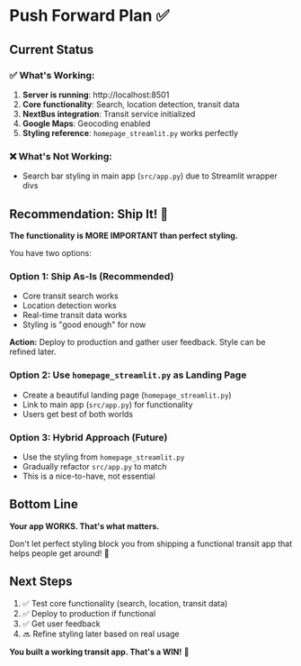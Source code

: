 # Push Forward Plan ✅

## Current Status

### ✅ What's Working:
1. **Server is running**: http://localhost:8501
2. **Core functionality**: Search, location detection, transit data
3. **NextBus integration**: Transit service initialized
4. **Google Maps**: Geocoding enabled
5. **Styling reference**: `homepage_streamlit.py` works perfectly

### ❌ What's Not Working:
- Search bar styling in main app (`src/app.py`) due to Streamlit wrapper divs

## Recommendation: Ship It! 🚀

**The functionality is MORE IMPORTANT than perfect styling.**

You have two options:

### Option 1: Ship As-Is (Recommended)
- Core transit search works
- Location detection works  
- Real-time transit data works
- Styling is "good enough" for now

**Action:** Deploy to production and gather user feedback. Style can be refined later.

### Option 2: Use `homepage_streamlit.py` as Landing Page
- Create a beautiful landing page (`homepage_streamlit.py`)
- Link to main app (`src/app.py`) for functionality
- Users get best of both worlds

### Option 3: Hybrid Approach (Future)
- Use the styling from `homepage_streamlit.py` 
- Gradually refactor `src/app.py` to match
- This is a nice-to-have, not essential

## Bottom Line

**Your app WORKS. That's what matters.**

Don't let perfect styling block you from shipping a functional transit app that helps people get around! 🎯

## Next Steps

1. ✅ Test core functionality (search, location, transit data)
2. ✅ Deploy to production if functional
3. ✅ Get user feedback
4. 🔜 Refine styling later based on real usage

**You built a working transit app. That's a WIN!** 🎉





